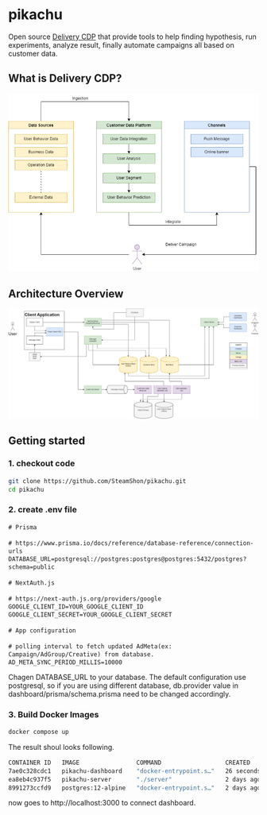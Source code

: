 # pikachu

Open source [Delivery CDP](https://www.cdpinstitute.org/learning-center/what-is-a-cdp/) that provide tools to help finding hypothesis, run experiments, analyze result, finally automate campaigns all based on customer data.

## What is Delivery CDP?

![Features](images/features.png)

## Architecture Overview

![Architecture](images/architecture.png)

## Getting started

### 1. checkout code

```bash
git clone https://github.com/SteamShon/pikachu.git
cd pikachu
```

### 2. create .env file

```
# Prisma

# https://www.prisma.io/docs/reference/database-reference/connection-urls
DATABASE_URL=postgresql://postgres:postgres@postgres:5432/postgres?schema=public

# NextAuth.js

# https://next-auth.js.org/providers/google
GOOGLE_CLIENT_ID=YOUR_GOOGLE_CLIENT_ID
GOOGLE_CLIENT_SECRET=YOUR_GOOGLE_CLIENT_SECRET

# App configuration

# polling interval to fetch updated AdMeta(ex: Campaign/AdGroup/Creative) from database.
AD_META_SYNC_PERIOD_MILLIS=10000
```

Chagen DATABASE_URL to your database. The default configuration use postgresql, so if you are using different database, db.provider value in dashboard/prisma/schema.prisma need to be changed accordingly.

### 3. Build Docker Images

```bash
docker compose up
```

The result shoul looks following.

```bash
CONTAINER ID   IMAGE                COMMAND                  CREATED          STATUS                    PORTS                    NAMES
7ae0c328cdc1   pikachu-dashboard    "docker-entrypoint.s…"   26 seconds ago   Up 23 seconds             0.0.0.0:3000->3000/tcp   pikachu-dashboard-1
ea8eb4c937f5   pikachu-server       "./server"               2 days ago       Up 22 seconds             0.0.0.0:8080->8080/tcp   pikachu-server-1
8991273ccfd9   postgres:12-alpine   "docker-entrypoint.s…"   2 days ago       Up 17 minutes (healthy)   0.0.0.0:5432->5432/tcp   pikachu-postgres-1
```

now goes to http://localhost:3000 to connect dashboard.
